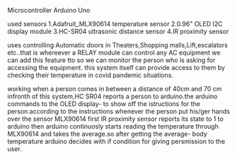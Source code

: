 Microcontroller
Arduino Uno

used sensors
1.Adafruit_MLX90614 temperature sensor
2.0.96" OLED I2C display module
3.HC-SR04 ultrasonic distance sensor
4.IR proximity sensor

uses
controlling Automatic doors in Theaters,Shopping malls,Lift,escalators etc..that is whereever a RELAY module can control any AC equipment we can add this feature tto
so we can monitor the person who is asking for accessing the equipment. this system itself can provide access to them by checking their temperature in covid pandemic
situations.

working
when a person comes in between a distance of 40cm and 70 cm infronth of this system,HC SR04 reports a person to arduino.the arduino commands to the OLED display-
to show off the istructions for the person.according to the instructions whenever the person put his/ger hands over the sensor MLX90614 first IR proximity
sensor reports its state to 1 to arduino then arduino continuosly starts reading the temperature through MLX90614 and takes the average.so after getting the average-
body temperature arduino decides with if condition for giving persmission to the user.
